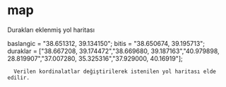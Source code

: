 # map

Durakları eklenmiş yol haritası


baslangic = "38.651312, 39.134150";
			bitis = "38.650674, 39.195713";
			duraklar = ["38.667208, 39.174472","38.669680, 39.187163","40.979898, 28.819907","37.007280, 35.325316","37.929000, 40.16919"];
      
      
      
      Verilen kordinalatlar değiştirilerek istenilen yol haritası elde edilir.
